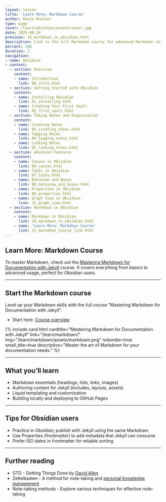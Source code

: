 ```yaml
---
layout: lesson
title: 'Learn More: Markdown Course'
author: Kevin McAleer
type: page
cover: /learn/obsidian/assets/cover.jpg
date: 2025-08-24
previous: 10_markdown_in_obsidian.html
description: Link to the full Markdown course for advanced Markdown skills.
percent: 100
duration: 2
navigation:
- name: Obsidian
- content:
  - section: Overview
    content:
    - name: Introduction
      link: 00_intro.html
  - section: Getting Started with Obsidian
    content:
    - name: Installing Obsidian
      link: 01_installing.html
    - name: Creating Your First Vault
      link: 02_first_vault.html
  - section: Taking Notes and Organization
    content:
    - name: Creating Notes
      link: 03_creating_notes.html
    - name: Tagging Notes
      link: 04_tagging_notes.html
    - name: Linking Notes
      link: 05_linking_notes.html
  - section: Advanced Features
    content:
    - name: Canvas in Obsidian
      link: 06_canvas.html
    - name: Tasks in Obsidian
      link: 07_tasks.html
    - name: Dataview and Bases
      link: 08_dataview_and_bases.html
    - name: Properties in Obsidian
      link: 09_properties.html
    - name: Graph View in Obsidian
      link: 12_graph_view.html
  - section: Markdown in Obsidian
    content:
    - name: Markdown in Obsidian
      link: 10_markdown_in_obsidian.html
    - name: 'Learn More: Markdown Course'
      link: 11_markdown_course_link.html
---
```



## Learn More: Markdown Course

To master Markdown, check out the [Mastering Markdown for Documentation with Jekyll](/learn/markdown/) course. It covers everything from basics to advanced usage, perfect for Obsidian users.

---

## Start the Markdown course

Level up your Markdown skills with the full course “Mastering Markdown for Documentation with Jekyll”.

- Start here: [Course overview](/learn/markdown/)

<div class="row row-cols-3">
{% include card.html cardtitle="Mastering Markdown for Documentation with Jekyll"  link="/learn/markdown/" img="/learn/markdown/assets/markdown.png" noborder=true small_title=true description="Master the art of Markdown for your documentation needs." %}
</div>

---

## What you’ll learn

- Markdown essentials (headings, lists, links, images)
- Authoring content for Jekyll (includes, layouts, assets)
- Liquid templating and customization
- Building locally and deploying to GitHub Pages

---

## Tips for Obsidian users

- Practice in Obsidian; publish with Jekyll using the same Markdown
- Use Properties (frontmatter) to add metadata that Jekyll can consume
- Prefer ISO dates in frontmatter for reliable sorting

---

## Further reading

- GTD - Getting Things Done by [David Allen](https://gettingthingsdone.com/)
- Zettelkasten - A method for note-taking and [personal knowledge management](https://zettelkasten.de/)
- Note-taking methods - Explore various techniques for effective note-taking
